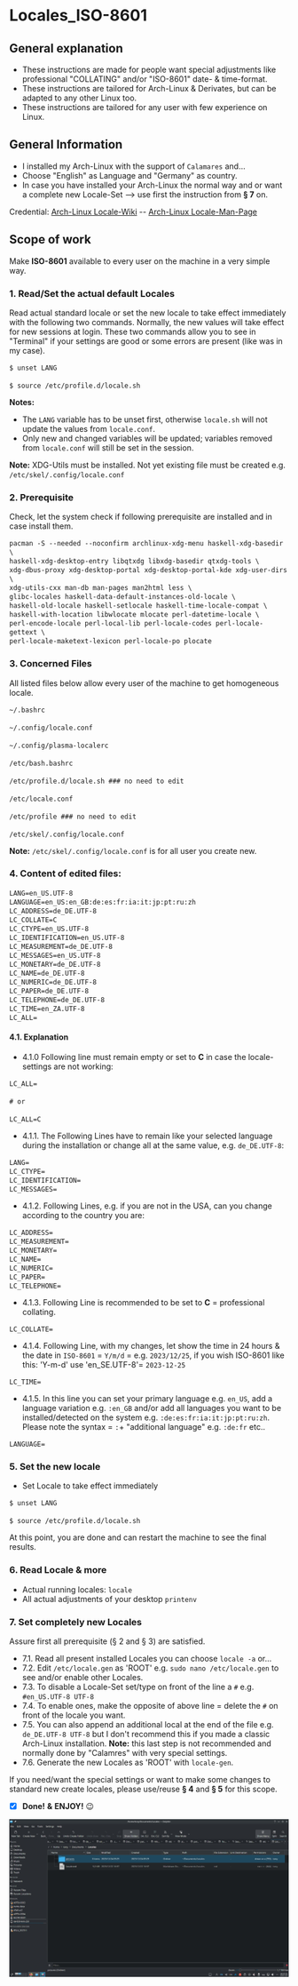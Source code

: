 # Locales_ISO-8601
## General explanation

- These instructions are made for people want special adjustments like professional "COLLATING" and/or "ISO-8601" date- & time-format.
- These instructions are tailored for Arch-Linux & Derivates, but can be adapted to any other Linux too.
- These instructions are tailored for any user with few experience on Linux.

## General Information
* I installed my Arch-Linux with the support of `Calamares` and...
* Choose "English" as Language and "Germany" as country.
* In case you have installed your Arch-Linux the normal way and or want a complete new Locale-Set --> use first the instruction from **§ 7** on.

Credential:
[Arch-Linux Locale-Wiki](https://wiki.archlinux.org/title/locale) -- [Arch-Linux Locale-Man-Page](https://man.archlinux.org/man/locale.7)

## Scope of work
Make **ISO-8601** available to every user on the machine in a very simple way.

### 1. Read/Set the actual default Locales

Read actual standard locale or set the new locale to take effect immediately with the following two commands. Normally, the new values will take effect for new sessions at login. These two commands allow you to see in "Terminal" if your settings are good or some errors are present (like was in my case).
```
$ unset LANG

$ source /etc/profile.d/locale.sh
```
**Notes:** 
* The `LANG` variable has to be unset first, otherwise `locale.sh` will not update the values from `locale.conf`.
* Only new and changed variables will be updated; variables removed from `locale.conf` will still be set in the session.

**Note:** XDG-Utils must be installed. Not yet existing file must be created e.g. `/etc/skel/.config/locale.conf`

### 2. Prerequisite
Check, let the system check if following prerequisite are installed and in case install them.

```
pacman -S --needed --noconfirm archlinux-xdg-menu haskell-xdg-basedir \
haskell-xdg-desktop-entry libqtxdg libxdg-basedir qtxdg-tools \
xdg-dbus-proxy xdg-desktop-portal xdg-desktop-portal-kde xdg-user-dirs \
xdg-utils-cxx man-db man-pages man2html less \
glibc-locales haskell-data-default-instances-old-locale \
haskell-old-locale haskell-setlocale haskell-time-locale-compat \
haskell-with-location libwlocate mlocate perl-datetime-locale \
perl-encode-locale perl-local-lib perl-locale-codes perl-locale-gettext \
perl-locale-maketext-lexicon perl-locale-po plocate
```

### 3. Concerned Files

All listed files below allow every user of the machine to get homogeneous locale.

```
~/.bashrc

~/.config/locale.conf

~/.config/plasma-localerc

/etc/bash.bashrc

/etc/profile.d/locale.sh ### no need to edit

/etc/locale.conf

/etc/profile ### no need to edit

/etc/skel/.config/locale.conf
```

**Note:** `/etc/skel/.config/locale.conf` is for all user you create new.

### 4. Content of edited files:

```
LANG=en_US.UTF-8
LANGUAGE=en_US:en_GB:de:es:fr:ia:it:jp:pt:ru:zh
LC_ADDRESS=de_DE.UTF-8
LC_COLLATE=C
LC_CTYPE=en_US.UTF-8
LC_IDENTIFICATION=en_US.UTF-8
LC_MEASUREMENT=de_DE.UTF-8
LC_MESSAGES=en_US.UTF-8
LC_MONETARY=de_DE.UTF-8
LC_NAME=de_DE.UTF-8
LC_NUMERIC=de_DE.UTF-8
LC_PAPER=de_DE.UTF-8
LC_TELEPHONE=de_DE.UTF-8
LC_TIME=en_ZA.UTF-8
LC_ALL=

```

#### 4.1. Explanation

- 4.1.0 Following line must remain empty or set to **C** in case the locale-settings are not working:

```
LC_ALL=

# or

LC_ALL=C
```

- 4.1.1. The Following Lines have to remain like your selected language during the installation or change all at the same value, e.g. `de_DE.UTF-8`:

```
LANG=
LC_CTYPE=
LC_IDENTIFICATION=
LC_MESSAGES=

```

- 4.1.2. Following Lines, e.g. if you are not in the USA, can you change according to the country you are:

```
LC_ADDRESS=
LC_MEASUREMENT=
LC_MONETARY=
LC_NAME=
LC_NUMERIC=
LC_PAPER=
LC_TELEPHONE=

```

* 4.1.3. Following Line is recommended to be set to **C** = professional collating.

```
LC_COLLATE=

```

* 4.1.4. Following Line, with my changes, let show the time in 24 hours & the date in `ISO-8601` = `Y/m/d` = e.g. `2023/12/25`, if you wish ISO-8601 like this: 'Y-m-d' use 'en_SE.UTF-8'= `2023-12-25`

```
LC_TIME=
```

* 4.1.5. In this line you can set your primary language e.g. `en_US`, add a language variation e.g. `:en_GB` and/or add all languages you want to be installed/detected on the system e.g. `:de:es:fr:ia:it:jp:pt:ru:zh`. Please note the syntax = `:`+ "additional language" e.g. `:de:fr` etc..

```
LANGUAGE=
```


### 5. Set the new locale

* Set Locale to take effect immediately

```
$ unset LANG

$ source /etc/profile.d/locale.sh
```

At this point, you are done and can restart the machine to see the final results.

### 6. Read Locale & more

* Actual running locales: `locale`
* All actual adjustments of your desktop `printenv`

### 7. Set completely new Locales

Assure first all prerequisite (§ 2 and § 3) are satisfied.

* 7.1. Read all present installed Locales you can choose `locale -a` or...
* 7.2. Edit `/etc/locale.gen` as 'ROOT' e.g. `sudo nano /etc/locale.gen` to see and/or enable other Locales.
* 7.3. To disable a Locale-Set set/type on front of the line a `#` e.g. `#en_US.UTF-8 UTF-8`
* 7.4. To enable ones, make the opposite of above line = delete the `#` on front of the locale you want.
* 7.5. You can also append an additional local at the end of the file e.g. `de_DE.UTF-8 UTF-8` but I don't recommend this if you made a classic Arch-Linux installation.
**Note:** this last step is not recommended and normally done by "Calamres" with very special settings.
* 7.6. Generate the new Locales as 'ROOT' with `locale-gen`.

If you need/want the special settings or want to make some changes to standard new create locales, please use/reuse **§ 4** and **§ 5** for this scope.

- [x] **Done!** **&** **ENJOY!** :wink:

![Results in picture](https://github.com/Advantaged/Locales_ISO-8601/blob/main/locales_2023-12-24_09%3A38%3A16_0002.jpeg)
